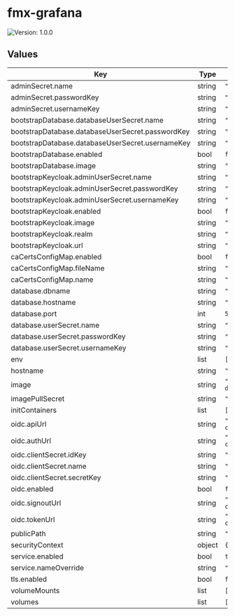 # fmx-grafana

![Version: 1.0.0](https://img.shields.io/badge/Version-1.0.0-informational?style=flat-square)

## Values

| Key | Type | Default | Description |
|-----|------|---------|-------------|
| adminSecret.name | string | `"grafana-admin"` |  |
| adminSecret.passwordKey | string | `"password"` |  |
| adminSecret.usernameKey | string | `"username"` |  |
| bootstrapDatabase.databaseUserSecret.name | string | `"grafana-bootstrap-db-user"` |  |
| bootstrapDatabase.databaseUserSecret.passwordKey | string | `"password"` |  |
| bootstrapDatabase.databaseUserSecret.usernameKey | string | `"username"` |  |
| bootstrapDatabase.enabled | bool | `false` |  |
| bootstrapDatabase.image | string | `"ghcr.io/zalando/spilo-17:4.0-p2"` |  |
| bootstrapKeycloak.adminUserSecret.name | string | `"keycloak-admin"` |  |
| bootstrapKeycloak.adminUserSecret.passwordKey | string | `"password"` |  |
| bootstrapKeycloak.adminUserSecret.usernameKey | string | `"username"` |  |
| bootstrapKeycloak.enabled | bool | `false` |  |
| bootstrapKeycloak.image | string | `"curlimages/curl:8.15.0"` |  |
| bootstrapKeycloak.realm | string | `"firemetrics"` |  |
| bootstrapKeycloak.url | string | `"https://example.com/auth"` |  |
| caCertsConfigMap.enabled | bool | `false` |  |
| caCertsConfigMap.fileName | string | `"ca-certificates.crt"` |  |
| caCertsConfigMap.name | string | `"ca-certs"` |  |
| database.dbname | string | `"firemetrics"` |  |
| database.hostname | string | `"postgres"` |  |
| database.port | int | `5432` |  |
| database.userSecret.name | string | `"grafana-db-user"` |  |
| database.userSecret.passwordKey | string | `"password"` |  |
| database.userSecret.usernameKey | string | `"username"` |  |
| env | list | `[]` |  |
| hostname | string | `"example.com"` |  |
| image | string | `"ghcr.io/firemetrics/firemetrics-dashboards:latest"` |  |
| imagePullSecret | string | `""` |  |
| initContainers | list | `[]` |  |
| oidc.apiUrl | string | `"http://example.com/openid-connect/userinfo"` |  |
| oidc.authUrl | string | `"http://example.com/openid-connect/auth"` |  |
| oidc.clientSecret.idKey | string | `"id"` |  |
| oidc.clientSecret.name | string | `"grafana-oidc-client"` |  |
| oidc.clientSecret.secretKey | string | `"secret"` |  |
| oidc.enabled | bool | `false` |  |
| oidc.signoutUrl | string | `"http://example.com/openid-connect/logout"` |  |
| oidc.tokenUrl | string | `"http://example.com/openid-connect/token"` |  |
| publicPath | string | `""` |  |
| securityContext | object | `{}` |  |
| service.enabled | bool | `true` |  |
| service.nameOverride | string | `""` |  |
| tls.enabled | bool | `false` |  |
| volumeMounts | list | `[]` |  |
| volumes | list | `[]` |  |

